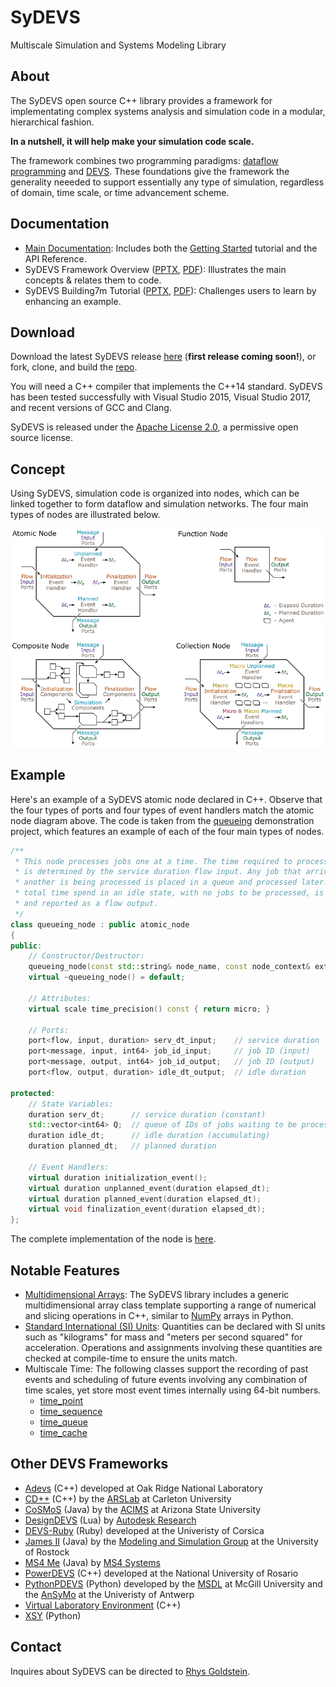 # SyDEVS

Multiscale Simulation and Systems Modeling Library

## About

The SyDEVS open source C++ library provides a framework for implementating complex systems analysis and simulation code in a modular, hierarchical fashion.

**In a nutshell, it will help make your simulation code scale.**

The framework combines two programming paradigms: [dataflow programming](https://en.wikipedia.org/wiki/Dataflow_programming) and [DEVS](https://en.wikipedia.org/wiki/DEVS). These foundations give the framework the generality neeeded to support essentially any type of simulation, regardless of domain, time scale, or time advancement scheme.

## Documentation

- [Main Documentation](doc/html/index.html): Includes both the [Getting Started](doc/html/getting_started.html) tutorial and the API Reference.
- SyDEVS Framework Overview ([PPTX](doc/downloads/SyDEVS_Framework.pptx), [PDF](doc/downloads/SyDEVS_Framework.pdf)): Illustrates the main concepts & relates them to code.
- SyDEVS Building7m Tutorial ([PPTX](doc/downloads/SyDEVS_Tutorial.pptx), [PDF](doc/downloads/SyDEVS_Tutorial.pdf)): Challenges users to learn by enhancing an example.

## Download

Download the latest SyDEVS release [here](https://github.com/Autodesk/sydevs/releases) (**first release coming soon!**), or fork, clone, and build the [repo](https://github.com/Autodesk/sydevs).

You will need a C++ compiler that implements the C++14 standard. SyDEVS has been tested successfully with Visual Studio 2015, Visual Studio 2017, and recent versions of GCC and Clang.

SyDEVS is released under the [Apache License 2.0](https://github.com/Autodesk/sydevs/blob/master/LICENSE.md), a permissive open source license.

## Concept

Using SyDEVS, simulation code is organized into nodes, which can be linked together to form dataflow and simulation networks. The four main types of nodes are illustrated below.

![SyDEVS Nodes](doc/images/sydevs_nodes.png "The four main types of SyDEVS nodes")

## Example

Here's an example of a SyDEVS atomic node declared in C++. Observe that the four types of ports and four types of event handlers match the atomic node diagram above. The code is taken from the [queueing](https://github.com/Autodesk/sydevs/tree/master/src/example/demo/queueing) demonstration project, which features an example of each of the four main types of nodes.

```cpp
/**
 * This node processes jobs one at a time. The time required to process a job
 * is determined by the service duration flow input. Any job that arrives while
 * another is being processed is placed in a queue and processed later. The
 * total time spend in an idle state, with no jobs to be processed, is tracked
 * and reported as a flow output.
 */
class queueing_node : public atomic_node
{
public:
    // Constructor/Destructor:
    queueing_node(const std::string& node_name, const node_context& external_context);
    virtual ~queueing_node() = default;

    // Attributes:
    virtual scale time_precision() const { return micro; }

    // Ports:
    port<flow, input, duration> serv_dt_input;    // service duration
    port<message, input, int64> job_id_input;     // job ID (input)
    port<message, output, int64> job_id_output;   // job ID (output)
    port<flow, output, duration> idle_dt_output;  // idle duration

protected:
    // State Variables:
    duration serv_dt;      // service duration (constant)
    std::vector<int64> Q;  // queue of IDs of jobs waiting to be processed
    duration idle_dt;      // idle duration (accumulating)
    duration planned_dt;   // planned duration

    // Event Handlers:
    virtual duration initialization_event();
    virtual duration unplanned_event(duration elapsed_dt);
    virtual duration planned_event(duration elapsed_dt);
    virtual void finalization_event(duration elapsed_dt);
};
```

The complete implementation of the node is [here](https://github.com/Autodesk/sydevs/blob/master/src/example/demo/queueing/queueing_node.h).

## Notable Features

- [Multidimensional Arrays](doc/html/classsydevs_1_1arraynd.html#details): The SyDEVS library includes a generic multidimensional array class template supporting a range of numerical and slicing operations in C++, similar to [NumPy](http://www.numpy.org/) arrays in Python.
- [Standard International (SI) Units](doc/html/classsydevs_1_1quantity.html#details): Quantities can be declared with SI units such as "kilograms" for mass and "meters per second squared" for acceleration. Operations and assignments involving these quantities are checked at compile-time to ensure the units match.
- Multiscale Time: The following classes support the recording of past events and scheduling of future events involving any combination of time scales, yet store most event times internally using 64-bit numbers.
  - [time_point](https://autodesk.github.io/sydevs/doc/html/classsydevs_1_1time__point.html#details)
  - [time_sequence](https://autodesk.github.io/sydevs/doc/html/classsydevs_1_1time__sequence.html#details)
  - [time_queue](https://autodesk.github.io/sydevs/doc/html/classsydevs_1_1time__queue.html#details)
  - [time_cache](https://autodesk.github.io/sydevs/doc/html/classsydevs_1_1time__cache.html#details)

## Other DEVS Frameworks

- [Adevs](https://web.ornl.gov/~nutarojj/adevs/) (C++) developed at Oak Ridge National Laboratory
- [CD++](http://cell-devs.sce.carleton.ca/mediawiki/index.php/Main_Page) (C++) by the [ARSLab](http://cell-devs.sce.carleton.ca/ars/) at Carleton University
- [CoSMoS](https://acims.asu.edu/software/cosmos/) (Java) by the [ACIMS](https://acims.asu.edu/) at Arizona State University
- [DesignDEVS](http://simaud.org/resources.php#software) (Lua) by [Autodesk Research](https://autodeskresearch.com/)
- [DEVS-Ruby](https://github.com/devs-ruby/devs) (Ruby) developed at the Univeristy of Corsica
- [James II](http://jamesii.informatik.uni-rostock.de/jamesii.org/) (Java) by the [Modeling and Simulation Group](https://mosi.informatik.uni-rostock.de/) at the University of Rostock
- [MS4 Me](http://www.ms4systems.com/pages/ms4me.php) (Java) by [MS4 Systems](http://www.ms4systems.com/pages/main.php)
- [PowerDEVS](https://sourceforge.net/projects/powerdevs/) (C++) developed at the National University of Rosario
- [PythonPDEVS](http://msdl.cs.mcgill.ca/projects/DEVS/PythonPDEVS) (Python) developed by the [MSDL](http://msdl.cs.mcgill.ca/) at McGill University and the [AnSyMo](https://www.uantwerpen.be/en/research-groups/nexor/team/ansymo/) at the Univeristy of Antwerp
- [Virtual Laboratory Environment](http://www.vle-project.org/) (C++)
- [XSY](https://code.google.com/archive/p/x-s-y/) (Python)

## Contact

Inquires about SyDEVS can be directed to [Rhys Goldstein](https://autodeskresearch.com/people/rhys-goldstein).
